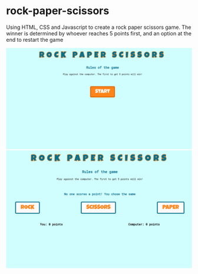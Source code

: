 # rock-paper-scissors
Using HTML, CSS and Javascript to create a rock paper scissors game. The winner is determined by whoever reaches 5 points first, and an option at the end to restart the game 

![Landing page of game](screenshot_1.png)
![Picture of game](screenshot_2.png)

